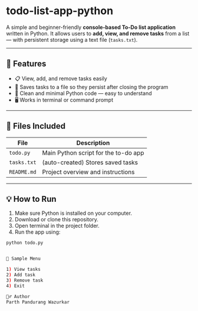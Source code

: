 # todo-list-app-python
A simple and beginner-friendly **console-based To-Do list application** written in Python. It allows users to **add, view, and remove tasks** from a list — with persistent storage using a text file (`tasks.txt`).

---

## 🚀 Features

- 📋 View, add, and remove tasks easily  
- 💾 Saves tasks to a file so they persist after closing the program  
- 🐍 Clean and minimal Python code — easy to understand  
- 🖥️ Works in terminal or command prompt  

---

## 📂 Files Included

| File       | Description                          |
|------------|--------------------------------------|
| `todo.py`  | Main Python script for the to-do app |
| `tasks.txt`| (auto-created) Stores saved tasks    |
| `README.md`| Project overview and instructions    |

---

## 💡 How to Run

1. Make sure Python is installed on your computer.
2. Download or clone this repository.
3. Open terminal in the project folder.
4. Run the app using:

```bash
python todo.py


🧪 Sample Menu

1) View tasks
2) Add task
3) Remove task
4) Exit

🙋‍♂️ Author
Parth Pandurang Wazurkar
